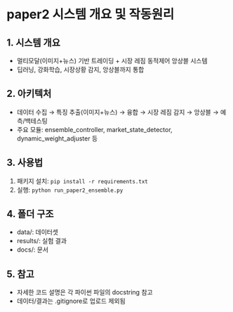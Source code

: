 # paper2 시스템 개요 및 작동원리

## 1. 시스템 개요
- 멀티모달(이미지+뉴스) 기반 트레이딩 + 시장 레짐 동적제어 앙상블 시스템
- 딥러닝, 강화학습, 시장상황 감지, 앙상블까지 통합

## 2. 아키텍처
- 데이터 수집 → 특징 추출(이미지+뉴스) → 융합 → 시장 레짐 감지 → 앙상블 → 예측/백테스팅
- 주요 모듈: ensemble_controller, market_state_detector, dynamic_weight_adjuster 등

## 3. 사용법
1. 패키지 설치: `pip install -r requirements.txt`
2. 실행: `python run_paper2_ensemble.py`

## 4. 폴더 구조
- data/: 데이터셋
- results/: 실험 결과
- docs/: 문서

## 5. 참고
- 자세한 코드 설명은 각 파이썬 파일의 docstring 참고
- 데이터/결과는 .gitignore로 업로드 제외됨 